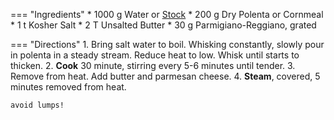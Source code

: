 === "Ingredients"
    * 1000 g Water or [Stock](../../soups/stocks/vegetable-stock.md)
    * 200 g Dry Polenta or Cornmeal
    * 1 t Kosher Salt
    * 2 T Unsalted Butter
    * 30 g Parmigiano-Reggiano, grated

=== "Directions"
    1. Bring salt water to boil. Whisking constantly, slowly pour in polenta in a steady stream. Reduce heat to low. Whisk until starts to thicken.
    2. **Cook** 30 minute, stirring every 5-6 minutes until tender.
    3. Remove from heat. Add butter and parmesan cheese.
    4. **Steam**, covered, 5 minutes removed from heat.

    avoid lumps!

[^1]:
    Mitzewich, John. ["Three Corn Polenta – An old Italian classic gets 'freshened-up'."](https://foodwishes.blogspot.com/2007/06/three-corn-polenta-old-italian-classic.html) *Food Wishes.* 15 June 2007.
[^2]:
    Mitzewich, John. ["Perfect Polenta – Dedicated to Some Fun Girl."](https://foodwishes.blogspot.com/2013/09/perfect-polenta-dedicated-to-some-fun.html) *Food Wishes.* 27 September 2013.
